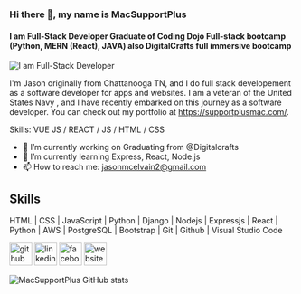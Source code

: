 ### Hi there 👋, my name is MacSupportPlus
#### I am Full-Stack Developer Graduate of Coding Dojo Full-stack bootcamp (Python, MERN (React), JAVA) also DigitalCrafts full immersive bootcamp 
![I am Full-Stack Developer](https://scontent.fhou1-1.fna.fbcdn.net/v/t1.18169-9/21462752_10212635763381849_6953151773003669402_n.jpg?_nc_cat=100&ccb=1-3&_nc_sid=8bfeb9&_nc_ohc=XC03HEM-1l4AX_IxlfO&tn=St7bXoJ2pXGSHC5O&_nc_ht=scontent.fhou1-1.fna&oh=0807470709f1c55e0f76e99d9e2a1deb&oe=60CFFA75)

I'm Jason originally from Chattanooga TN, and I do full stack developement as a software developer for apps and websites. I am a veteran of the United States Navy , and I have recently embarked on this journey as a software developer. You can check out my portfolio at https://supportplusmac.com/.

Skills: VUE JS / REACT / JS / HTML / CSS

- 🔭 I’m currently working on Graduating from @Digitalcrafts 
- 🌱 I’m currently learning Express, React, Node.js 
- 📫 How to reach me: jasonmcelvain2@gmail.com 
## Skills 

 HTML | CSS | JavaScript | Python | Django | Nodejs | Expressjs | React | Python | AWS | PostgreSQL | Bootstrap | Git | Github | Visual Studio Code

[<img src='https://cdn.jsdelivr.net/npm/simple-icons@3.0.1/icons/github.svg' alt='github' height='40'>](https://github.com/https://github.com/MacSupportPlus)  [<img src='https://cdn.jsdelivr.net/npm/simple-icons@3.0.1/icons/linkedin.svg' alt='linkedin' height='40'>](https://www.linkedin.com/in/https://www.linkedin.com/in/jason-mcelvain-756772183//)  [<img src='https://cdn.jsdelivr.net/npm/simple-icons@3.0.1/icons/facebook.svg' alt='facebook' height='40'>](https://www.facebook.com/https://www.facebook.com/jmcelvain2)  [<img src='https://cdn.jsdelivr.net/npm/simple-icons@3.0.1/icons/icloud.svg' alt='website' height='40'>](https://supportplusmac.com/)  





![MacSupportPlus GitHub stats](https://github-readme-stats.vercel.app/api?username=macsupportplus&theme=dark&show_icons=true)








